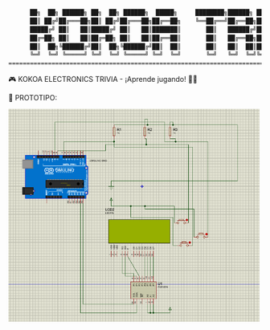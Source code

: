 ```txt
      ██╗  ██╗ ██████╗ ██╗  ██╗ ██████╗  █████╗     ████████╗██████╗ ██╗██╗   ██╗██╗ █████╗
      ██║ ██╔╝██╔═══██╗██║ ██╔╝██╔═══██╗██╔══██╗    ╚══██╔══╝██╔══██╗██║██║   ██║██║██╔══██╗
      █████╔╝ ██║   ██║█████╔╝ ██║   ██║███████║       ██║   ██████╔╝██║██║   ██║██║███████║
      ██╔═██╗ ██║   ██║██╔═██╗ ██║   ██║██╔══██║       ██║   ██╔══██╗██║╚██╗ ██╔╝██║██╔══██║
      ██║  ██╗╚██████╔╝██║  ██╗╚██████╔╝██║  ██║       ██║   ██║  ██║██║ ╚████╔╝ ██║██║  ██║
      ╚═╝  ╚═╝ ╚═════╝ ╚═╝  ╚═╝ ╚═════╝ ╚═╝  ╚═╝       ╚═╝   ╚═╝  ╚═╝╚═╝  ╚═══╝  ╚═╝╚═╝  ╚═╝
==============================================================================================
```

🎮 KOKOA ELECTRONICS TRIVIA - ¡Aprende jugando! 🤖✨

🚀 PROTOTIPO:

<img src="Proteus_File/image-3.png" alt="Imagen Del Prototipo" width="500" />
